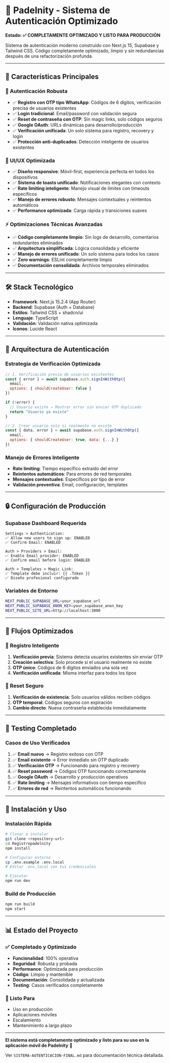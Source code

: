 # 🎾 Padelnity - Sistema de Autenticación Optimizado

**Estado: ✅ COMPLETAMENTE OPTIMIZADO Y LISTO PARA PRODUCCIÓN**

Sistema de autenticación moderno construido con Next.js 15, Supabase y Tailwind CSS. Código completamente optimizado, limpio y sin redundancias después de una refactorización profunda.

---

## 🚀 **Características Principales**

### **🔐 Autenticación Robusta**
- ✅ **Registro con OTP tipo WhatsApp**: Códigos de 6 dígitos, verificación precisa de usuarios existentes
- ✅ **Login tradicional**: Email/password con validación segura
- ✅ **Reset de contraseña con OTP**: Sin magic links, solo códigos seguros
- ✅ **Google OAuth**: URLs dinámicas para desarrollo/producción
- ✅ **Verificación unificada**: Un solo sistema para registro, recovery y login
- ✅ **Protección anti-duplicados**: Detección inteligente de usuarios existentes

### **🎨 UI/UX Optimizada**
- ✅ **Diseño responsive**: Móvil-first, experiencia perfecta en todos los dispositivos
- ✅ **Sistema de toasts unificado**: Notificaciones elegantes con contexto
- ✅ **Rate limiting inteligente**: Manejo visual de límites con timeouts específicos
- ✅ **Manejo de errores robusto**: Mensajes contextuales y reintentos automáticos
- ✅ **Performance optimizada**: Carga rápida y transiciones suaves

### **⚡ Optimizaciones Técnicas Avanzadas**
- ✅ **Código completamente limpio**: Sin logs de desarrollo, comentarios redundantes eliminados
- ✅ **Arquitectura simplificada**: Lógica consolidada y eficiente
- ✅ **Manejo de errores unificado**: Un solo sistema para todos los casos
- ✅ **Zero warnings**: ESLint completamente limpio
- ✅ **Documentación consolidada**: Archivos temporales eliminados

---

## 🛠️ **Stack Tecnológico**

- **Framework**: Next.js 15.2.4 (App Router)
- **Backend**: Supabase (Auth + Database)
- **Estilos**: Tailwind CSS + shadcn/ui
- **Lenguaje**: TypeScript
- **Validación**: Validación nativa optimizada
- **Iconos**: Lucide React

---

## 🔧 **Arquitectura de Autenticación**

### **Estrategia de Verificación Optimizada**
```javascript
// 1. Verificación previa de usuarios existentes
const { error } = await supabase.auth.signInWithOtp({
  email,
  options: { shouldCreateUser: false }
})

if (!error) {
  // Usuario existe → Mostrar error sin enviar OTP duplicado
  return "Usuario ya existe"
}

// 2. Crear usuario solo si realmente no existe
const { data, error } = await supabase.auth.signInWithOtp({
  email,
  options: { shouldCreateUser: true, data: {...} }
})
```

### **Manejo de Errores Inteligente**
- **Rate limiting**: Tiempo específico extraído del error
- **Reintentos automáticos**: Para errores de red temporales
- **Mensajes contextuales**: Específicos por tipo de error
- **Validación preventiva**: Email, configuración, templates

---

## 🔒 **Configuración de Producción**

### **Supabase Dashboard Requerida**
```
Settings > Authentication:
✅ Allow new users to sign up: ENABLED
✅ Confirm Email: ENABLED

Auth > Providers > Email:
✅ Enable Email provider: ENABLED
✅ Confirm email before login: ENABLED

Auth > Templates > Magic Link:
✅ Template debe incluir: {{ .Token }}
✅ Diseño profesional configurado
```

### **Variables de Entorno**
```bash
NEXT_PUBLIC_SUPABASE_URL=your_supabase_url
NEXT_PUBLIC_SUPABASE_ANON_KEY=your_supabase_anon_key
NEXT_PUBLIC_SITE_URL=http://localhost:3000
```

---

## 📱 **Flujos Optimizados**

### **🔐 Registro Inteligente**
1. **Verificación previa**: Sistema detecta usuarios existentes sin enviar OTP
2. **Creación selectiva**: Solo procede si el usuario realmente no existe
3. **OTP único**: Códigos de 6 dígitos enviados una sola vez
4. **Verificación unificada**: Misma interfaz para todos los tipos

### **🔑 Reset Seguro**
1. **Verificación de existencia**: Solo usuarios válidos reciben códigos
2. **OTP temporal**: Códigos seguros con expiración
3. **Cambio directo**: Nueva contraseña establecida inmediatamente

---

## 🎯 **Testing Completado**

### **Casos de Uso Verificados**
1. ✅ **Email nuevo** → Registro exitoso con OTP
2. ✅ **Email existente** → Error inmediato sin OTP duplicado
3. ✅ **Verificación OTP** → Funcionando para registro y recovery
4. ✅ **Reset password** → Códigos OTP funcionando correctamente
5. ✅ **Google OAuth** → Desarrollo y producción operativos
6. ✅ **Rate limiting** → Mensajes informativos con tiempo específico
7. ✅ **Errores de red** → Reintentos automáticos funcionando

---

## 🚀 **Instalación y Uso**

### **Instalación Rápida**
```bash
# Clonar e instalar
git clone <repository-url>
cd Registropadelnity
npm install

# Configurar entorno
cp .env.example .env.local
# Editar .env.local con tus credenciales

# Ejecutar
npm run dev
```

### **Build de Producción**
```bash
npm run build
npm start
```

---

## 📊 **Estado del Proyecto**

### **✅ Completado y Optimizado**
- **Funcionalidad**: 100% operativa
- **Seguridad**: Robusta y probada
- **Performance**: Optimizada para producción
- **Código**: Limpio y mantenible
- **Documentación**: Consolidada y actualizada
- **Testing**: Casos verificados completamente

### **🎯 Listo Para**
- Uso en producción
- Aplicaciones móviles
- Escalamiento
- Mantenimiento a largo plazo

---

**El sistema está completamente optimizado y listo para su uso en la aplicación móvil de Padelnity** 🚀

Ver `SISTEMA-AUTENTICACION-FINAL.md` para documentación técnica detallada. 